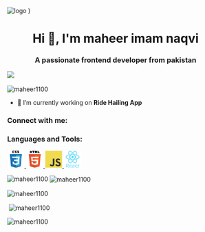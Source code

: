 ![logo](https://user-images.githubusercontent...
)
)
<h1 align="center">Hi 👋, I'm maheer imam naqvi</h1>
<h3 align="center">A passionate frontend developer from pakistan</h3>
<img align-"right"alt="coding" width="400"src= https://user-images.githubusercontent...>

<p align="left"> <img src="https://komarev.com/ghpvc/?username=maheer1100&label=Profile%20views&color=0e75b6&style=flat" alt="maheer1100" /> </p>

- 🔭 I’m currently working on **Ride Hailing App**

<h3 align="left">Connect with me:</h3>
<p align="left">
</p>

<h3 align="left">Languages and Tools:</h3>
<p align="left"> <a href="https://www.w3schools.com/css/" target="_blank" rel="noreferrer"> <img src="https://raw.githubusercontent.com/devicons/devicon/master/icons/css3/css3-original-wordmark.svg" alt="css3" width="40" height="40"/> </a> <a href="https://www.w3.org/html/" target="_blank" rel="noreferrer"> <img src="https://raw.githubusercontent.com/devicons/devicon/master/icons/html5/html5-original-wordmark.svg" alt="html5" width="40" height="40"/> </a> <a href="https://developer.mozilla.org/en-US/docs/Web/JavaScript" target="_blank" rel="noreferrer"> <img src="https://raw.githubusercontent.com/devicons/devicon/master/icons/javascript/javascript-original.svg" alt="javascript" width="40" height="40"/> </a> <a href="https://reactjs.org/" target="_blank" rel="noreferrer"> <img src="https://raw.githubusercontent.com/devicons/devicon/master/icons/react/react-original-wordmark.svg" alt="react" width="40" height="40"/> </a> </p>

<p><img align="left" src="https://github-readme-stats.vercel.app/api/top-langs?username=maheer1100&show_icons=true&locale=en&layout=compact" alt="maheer1100" /></p>

<p>&nbsp;<img align="center" src="https://github-readme-stats.vercel.app/api?username=maheer1100&show_icons=true&locale=en" alt="maheer1100" /></p>

<p><img align="center" src="https://github-readme-streak-stats.herokuapp.com/?user=maheer1100&" alt="maheer1100" /></p>
<p>&nbsp;<img align="center" src="https://github-readme-stats.vercel.app/api?username=maheer1100&show_icons=true&locale=en" alt="maheer1100" /></p>

<p><img align="center" src="https://github-readme-streak-stats.herokuapp.com/?user=maheer1100&" alt="maheer1100" /></p>
